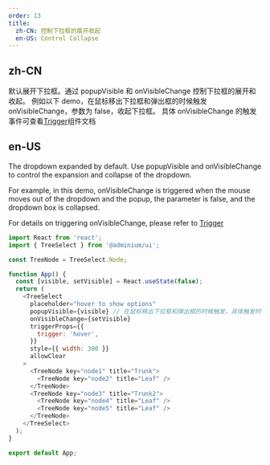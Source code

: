 ```yaml
---
order: 13
title:
  zh-CN: 控制下拉框的展开收起
  en-US: Control Collapse
---
```


## zh-CN

默认展开下拉框。通过 popupVisible 和 onVisibleChange 控制下拉框的展开和收起。
例如以下 demo，在鼠标移出下拉框和弹出框的时候触发 onVisibleChange，参数为 false，收起下拉框。 具体 onVisibleChange 的触发事件可查看[Trigger](/react/components/trigger)组件文档

## en-US

The dropdown expanded by default. Use popupVisible and onVisibleChange to control the expansion and collapse of the dropdown.

For example, in this demo, onVisibleChange is triggered when the mouse moves out of the dropdown and the popup, the parameter is false, and the dropdown box is collapsed.

For details on triggering onVisibleChange, please refer to [Trigger](/react/components/trigger)

```js
import React from 'react';
import { TreeSelect } from '@adminium/ui';

const TreeNode = TreeSelect.Node;

function App() {
  const [visible, setVisible] = React.useState(false);
  return (
    <TreeSelect
      placeholder="hover to show options"
      popupVisible={visible} // 在鼠标移出下拉框和弹出框的时候触发，具体触发时机可查看Trigger组件文档
      onVisibleChange={setVisible}
      triggerProps={{
        trigger: 'hover',
      }}
      style={{ width: 300 }}
      allowClear
    >
      <TreeNode key="node1" title="Trunk">
        <TreeNode key="node2" title="Leaf" />
      </TreeNode>
      <TreeNode key="node3" title="Trunk2">
        <TreeNode key="node4" title="Leaf" />
        <TreeNode key="node5" title="Leaf" />
      </TreeNode>
    </TreeSelect>
  );
}

export default App;
```

